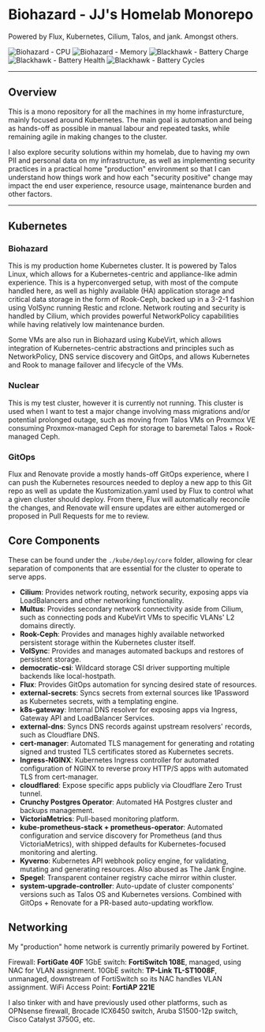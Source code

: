 # Biohazard - JJ's Homelab Monorepo

Powered by Flux, Kubernetes, Cilium, Talos, and jank. Amongst others.

![Biohazard - CPU](https://img.shields.io/endpoint?url=https%3A%2F%2Fbiohazard-metrics.jjgadgets.tech%2Fquery%3Fformat%3Dendpoint%26metric%3Dcluster_cpu_usage&style=flat&label=Biohazard%20-%20CPU)
![Biohazard - Memory](https://img.shields.io/endpoint?url=https%3A%2F%2Fbiohazard-metrics.jjgadgets.tech%2Fquery%3Fformat%3Dendpoint%26metric%3Dcluster_memory_usage&style=flat&label=Biohazard%20-%20Memory)
![Blackhawk - Battery Charge](https://img.shields.io/endpoint?url=https%3A%2F%2Fbiohazard-metrics.jjgadgets.tech%2Fquery%3Fformat%3Dendpoint%26metric%3Dblackhawk_battery_percent&style=flat&label=Blackhawk%20-%20Battery%20Charge&link=https%3A%2F%2Fgithub.com%2Fkashalls%2Fkromgo)
![Blackhawk - Battery Health](https://img.shields.io/endpoint?url=https%3A%2F%2Fbiohazard-metrics.jjgadgets.tech%2Fquery%3Fformat%3Dendpoint%26metric%3Dblackhawk_battery_health&style=flat&label=Blackhawk%20-%20Battery%20Health&link=https%3A%2F%2Fgithub.com%2Fkashalls%2Fkromgo)
![Blackhawk - Battery Cycles](https://img.shields.io/endpoint?url=https%3A%2F%2Fbiohazard-metrics.jjgadgets.tech%2Fquery%3Fformat%3Dendpoint%26metric%3Dblackhawk_battery_cycles&style=flat&label=Blackhawk%20-%20Battery%20Health&link=https%3A%2F%2Fgithub.com%2Fkashalls%2Fkromgo)

---

## Overview

This is a mono repository for all the machines in my home infrasturcture, mainly focused around Kubernetes. The main goal is automation and being as hands-off as possible in manual labour and repeated tasks, while remaining agile in making changes to the cluster.

I also explore security solutions within my homelab, due to having my own PII and personal data on my infrastructure, as well as implementing security practices in a practical home "production" environment so that I can understand how things work and how each "security positive" change may impact the end user experience, resource usage, maintenance burden and other factors.

---

## Kubernetes

### Biohazard

This is my production home Kubernetes cluster. It is powered by Talos Linux, which allows for a Kubernetes-centric and appliance-like admin experience. This is a hyperconverged setup, with most of the compute handled here, as well as highly available (HA) application storage and critical data storage in the form of Rook-Ceph, backed up in a 3-2-1 fashion using VolSync running Restic and rclone. Network routing and security is handled by Cilium, which provides powerful NetworkPolicy capabilities while having relatively low maintenance burden.

Some VMs are also run in Biohazard using KubeVirt, which allows integration of Kubernetes-centric abstractions and principles such as NetworkPolicy, DNS service discovery and GitOps, and allows Kubernetes and Rook to manage failover and lifecycle of the VMs.

### Nuclear

This is my test cluster, however it is currently not running. This cluster is used when I want to test a major change involving mass migrations and/or potential prolonged outage, such as moving from Talos VMs on Proxmox VE consuming Proxmox-managed Ceph for storage to baremetal Talos + Rook-managed Ceph.

### GitOps

Flux and Renovate provide a mostly hands-off GitOps experience, where I can push the Kubernetes resources needed to deploy a new app to this Git repo as well as update the Kustomization.yaml used by Flux to control what a given cluster should deploy. From there, Flux will automatically reconcile the changes, and Renovate will ensure updates are either automerged or proposed in Pull Requests for me to review.

## Core Components

These can be found under the `./kube/deploy/core` folder, allowing for clear separation of components that are essential for the cluster to operate to serve apps.

- **Cilium**: Provides network routing, network security, exposing apps via LoadBalancers and other networking functionality.
- **Multus**: Provides secondary network connectivity aside from Cilium, such as connecting pods and KubeVirt VMs to specific VLANs' L2 domains directly.
- **Rook-Ceph**: Provides and manages highly available networked persistent storage within the Kubernetes cluster itself.
- **VolSync**: Provides and manages automated backups and restores of persistent storage.
- **democratic-csi**: Wildcard storage CSI driver supporting multiple backends like local-hostpath.
- **Flux**: Provides GitOps automation for syncing desired state of resources.
- **external-secrets**: Syncs secrets from external sources like 1Password as Kubernetes secrets, with a templating engine.
- **k8s-gateway**: Internal DNS resolver for exposing apps via Ingress, Gateway API and LoadBalancer Services.
- **external-dns**: Syncs DNS records against upstream resolvers' records, such as Cloudflare DNS.
- **cert-manager**: Automated TLS management for generating and rotating signed and trusted TLS certificates stored as Kubernetes secrets.
- **Ingress-NGINX**: Kubernetes Ingress controller for automated configuration of NGINX to reverse proxy HTTP/S apps with automated TLS from cert-manager.
- **cloudflared**: Expose specific apps publicly via Cloudflare Zero Trust tunnel.
- **Crunchy Postgres Operator**: Automated HA Postgres cluster and backups management.
- **VictoriaMetrics**: Pull-based monitoring platform.
- **kube-prometheus-stack + prometheus-operator**: Automated configuration and service discovery for Prometheus (and thus VictoriaMetrics), with shipped defaults for Kubernetes-focused monitoring and alerting.
- **Kyverno**: Kubernetes API webhook policy engine, for validating, mutating and generating resources. Also abused as The Jank Engine.
- **Spegel**: Transparent container registry cache mirror within cluster.
- **system-upgrade-controller**: Auto-update of cluster components' versions such as Talos OS and Kubernetes versions. Combined with GitOps + Renovate for a PR-based auto-updating workflow.

## Networking

My "production" home network is currently primarily powered by Fortinet.

Firewall: **FortiGate 40F**
1GbE switch: **FortiSwitch 108E**, managed, using NAC for VLAN assignment.
10GbE switch: **TP-Link TL-ST1008F**, unmanaged, downstream of FortiSwitch so its NAC handles VLAN assignment.
WiFi Access Point: **FortiAP 221E**

I also tinker with and have previously used other platforms, such as OPNsense firewall, Brocade ICX6450 switch, Aruba S1500-12p switch, Cisco Catalyst 3750G, etc.
